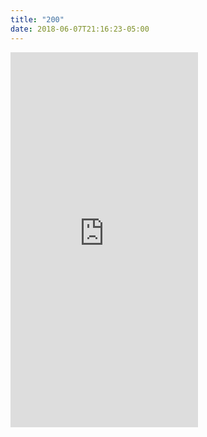 ```yaml
---
title: "200"
date: 2018-06-07T21:16:23-05:00
---
```

<iframe src="https://www.google.com/calendar/embed?showTitle=0&amp;height=600&amp;wkst=1&amp;bgcolor=%23FFFFFF&amp;src=vladgh.com_ei17abjpptidaoackvlf2i9tpk%40group.calendar.google.com&amp;color=%231B887A&amp;ctz=America%2FChicago" style=" border-width:0 " height="600" frameborder="0" scrolling="no"></iframe>
